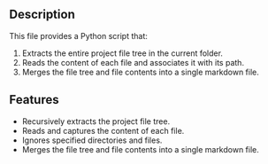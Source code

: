 ## Description

This file provides a Python script that:
1. Extracts the entire project file tree in the current folder.
2. Reads the content of each file and associates it with its path.
3. Merges the file tree and file contents into a single markdown file.

## Features

- Recursively extracts the project file tree.
- Reads and captures the content of each file.
- Ignores specified directories and files.
- Merges the file tree and file contents into a single markdown file.